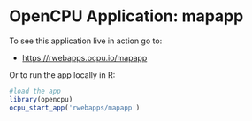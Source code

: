 # OpenCPU Application: mapapp

To see this application live in action go to:
  
  - https://rwebapps.ocpu.io/mapapp

Or to run the app locally in R:
  
  ```r
#load the app
library(opencpu)
ocpu_start_app('rwebapps/mapapp')
```
